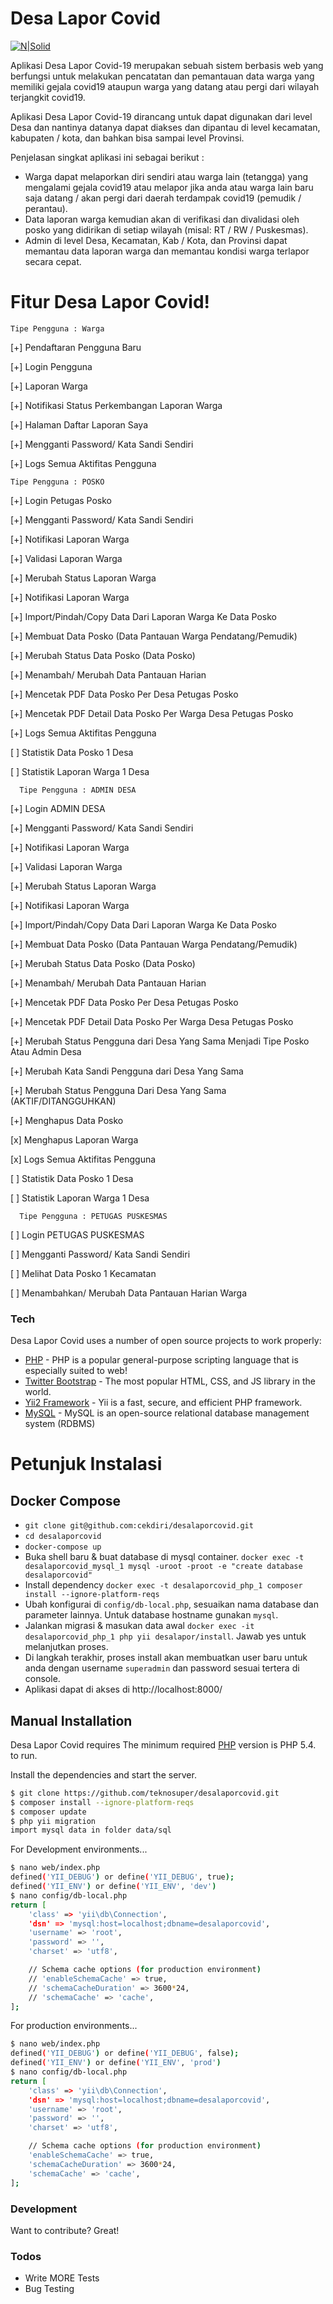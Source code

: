 # Desa Lapor Covid

[![N|Solid](https://desalaporcovid.online/desalaporcovid-logo.png)](https://desalaporcovid.online/)

Aplikasi Desa Lapor Covid-19 merupakan sebuah sistem berbasis web yang berfungsi untuk melakukan pencatatan dan pemantauan data warga yang memiliki gejala covid19 ataupun warga yang datang atau pergi dari wilayah terjangkit covid19.

Aplikasi Desa Lapor Covid-19 dirancang untuk dapat digunakan dari level Desa dan nantinya datanya dapat diakses dan dipantau di level kecamatan, kabupaten / kota, dan bahkan bisa sampai level Provinsi.

Penjelasan singkat aplikasi ini sebagai berikut :
  - Warga dapat melaporkan diri sendiri atau warga lain (tetangga) yang mengalami gejala covid19 atau melapor jika anda atau warga lain baru saja datang / akan pergi dari daerah terdampak covid19 (pemudik / perantau).
  - Data laporan warga kemudian akan di verifikasi dan divalidasi oleh posko yang didirikan di setiap wilayah (misal: RT / RW / Puskesmas).
  - Admin di level Desa, Kecamatan, Kab / Kota, dan Provinsi dapat memantau data laporan warga dan memantau kondisi warga terlapor secara cepat.




# Fitur Desa Lapor Covid!

    Tipe Pengguna : Warga 
    
  [+] Pendaftaran Pengguna Baru
  
  [+] Login Pengguna
  
  [+] Laporan Warga
  
  [+] Notifikasi Status Perkembangan Laporan Warga
  
  [+] Halaman Daftar Laporan Saya
  
  [+] Mengganti Password/ Kata Sandi Sendiri
  
  [+] Logs Semua Aktifitas Pengguna  
  
  
    Tipe Pengguna : POSKO 
  [+] Login Petugas Posko
  
  [+] Mengganti Password/ Kata Sandi Sendiri
  
  [+] Notifikasi Laporan Warga
  
  [+] Validasi Laporan Warga
  
  [+] Merubah Status Laporan Warga
  
  [+] Notifikasi Laporan Warga  
  
  [+] Import/Pindah/Copy Data Dari Laporan Warga Ke Data Posko
  
  [+] Membuat Data Posko (Data Pantauan Warga Pendatang/Pemudik)
  
  [+] Merubah Status Data Posko (Data Posko)
  
  [+] Menambah/ Merubah Data Pantauan Harian
  
  [+] Mencetak PDF Data Posko Per Desa Petugas Posko
  
  [+] Mencetak PDF Detail Data Posko Per Warga Desa Petugas Posko
  
  [+] Logs Semua Aktifitas Pengguna  
  
  [ ] Statistik Data Posko 1 Desa
  
  [ ] Statistik Laporan Warga 1 Desa
  
  
      Tipe Pengguna : ADMIN DESA 
  [+] Login ADMIN DESA
  
  [+] Mengganti Password/ Kata Sandi Sendiri
  
  [+] Notifikasi Laporan Warga
  
  [+] Validasi Laporan Warga
  
  [+] Merubah Status Laporan Warga
  
  [+] Notifikasi Laporan Warga  
  
  [+] Import/Pindah/Copy Data Dari Laporan Warga Ke Data Posko
  
  [+] Membuat Data Posko (Data Pantauan Warga Pendatang/Pemudik)
  
  [+] Merubah Status Data Posko (Data Posko)
  
  [+] Menambah/ Merubah Data Pantauan Harian
  
  [+] Mencetak PDF Data Posko Per Desa Petugas Posko
  
  [+] Mencetak PDF Detail Data Posko Per Warga Desa Petugas Posko
  
  [+] Merubah Status Pengguna dari Desa Yang Sama Menjadi Tipe Posko Atau Admin
  Desa
  
  [+] Merubah Kata Sandi Pengguna dari Desa Yang Sama
  
  [+] Merubah Status Pengguna Dari Desa Yang Sama (AKTIF/DITANGGUHKAN)
  
  [+] Menghapus Data Posko
  
  [x] Menghapus Laporan Warga
  
  [x] Logs Semua Aktifitas Pengguna  
  
  [ ] Statistik Data Posko 1 Desa
  
  [ ] Statistik Laporan Warga 1 Desa
  
  
      Tipe Pengguna : PETUGAS PUSKESMAS 
  [ ] Login PETUGAS PUSKESMAS
  
  [ ] Mengganti Password/ Kata Sandi Sendiri
  
  [ ] Melihat Data Posko 1 Kecamatan
  
  [ ] Menambahkan/ Merubah Data Pantauan Harian Warga 
  

### Tech

Desa Lapor Covid uses a number of open source projects to work properly:

* [PHP](https://www.php.net/) - PHP is a popular general-purpose scripting language that is especially suited to web!
* [Twitter Bootstrap](https://getbootstrap.com/) - The most popular HTML, CSS, and JS library in the world.
* [Yii2 Framework](https://www.yiiframework.com/) - Yii is a fast, secure, and efficient PHP framework.
* [MySQL](https://www.mysql.com/) - MySQL is an open-source relational database management system (RDBMS)


# Petunjuk Instalasi 
## Docker Compose

- `git clone git@github.com:cekdiri/desalaporcovid.git`
- `cd desalaporcovid`
- `docker-compose up`
- Buka shell baru & buat database di mysql container. `docker exec -t desalaporcovid_mysql_1 mysql -uroot -proot -e "create database desalaporcovid"`
- Install dependency `docker exec -t desalaporcovid_php_1 composer install --ignore-platform-reqs` 
- Ubah konfigurai di `config/db-local.php`, sesuaikan nama database dan parameter lainnya. Untuk database hostname gunakan `mysql`.
- Jalankan migrasi & masukan data awal `docker exec -it desalaporcovid_php_1 php yii desalapor/install`. Jawab yes untuk melanjutkan proses.
- Di langkah terakhir, proses install akan membuatkan user baru untuk anda dengan username `superadmin` dan password sesuai tertera di console.
- Aplikasi dapat di akses di http://localhost:8000/

### 




## Manual Installation

Desa Lapor Covid requires The minimum required [PHP](https://www.php.net/) version is PHP 5.4. to run.

Install the dependencies and start the server.

```sh
$ git clone https://github.com/teknosuper/desalaporcovid.git
$ composer install --ignore-platform-reqs
$ composer update
$ php yii migration
import mysql data in folder data/sql
```

For Development environments...

```sh
$ nano web/index.php 
defined('YII_DEBUG') or define('YII_DEBUG', true);
defined('YII_ENV') or define('YII_ENV', 'dev')
$ nano config/db-local.php
return [
    'class' => 'yii\db\Connection',
    'dsn' => 'mysql:host=localhost;dbname=desalaporcovid',
    'username' => 'root',
    'password' => '',
    'charset' => 'utf8',

    // Schema cache options (for production environment)
    // 'enableSchemaCache' => true,
    // 'schemaCacheDuration' => 3600*24,
    // 'schemaCache' => 'cache',
];

```

For production environments...

```sh
$ nano web/index.php 
defined('YII_DEBUG') or define('YII_DEBUG', false);
defined('YII_ENV') or define('YII_ENV', 'prod')
$ nano config/db-local.php
return [
    'class' => 'yii\db\Connection',
    'dsn' => 'mysql:host=localhost;dbname=desalaporcovid',
    'username' => 'root',
    'password' => '',
    'charset' => 'utf8',

    // Schema cache options (for production environment)
    'enableSchemaCache' => true,
    'schemaCacheDuration' => 3600*24,
    'schemaCache' => 'cache',
];

```
### Development

Want to contribute? Great! 

### Todos

 - Write MORE Tests
 - Bug Testing

